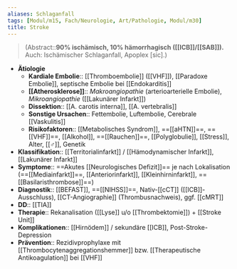 ```yaml
---
aliases: Schlaganfall
tags: [Modul/m15, Fach/Neurologie, Art/Pathologie, Modul/m30]
title: Stroke
---
```

> (Abstract::**90% ischämisch, 10% hämorrhagisch ([[ICB]]/[[SAB]]).** Auch: Ischämischer Schlaganfall, Apoplex [sic].)
- **Ätiologie**
	- **Kardiale Embolie**:: [[Thromboembolie]] ([[VHF]]), [[Paradoxe Embolie]], septische Embolie bei [[Endokarditis]]
	- **[[Atherosklerose]]**:: *Makroangiopathie* (arterioarterielle Embolie), *Mikroangiopathie* ([[Lakunärer Infarkt]])
	- **Dissektion**:: [[A. carotis interna]], [[A. vertebralis]]
	- **Sonstige Ursachen**:: Fettembolie, Luftembolie, Cerebrale [[Vaskulitis]]
	- **Risikofaktoren**:: [[Metabolisches Syndrom]], ==[[aHTN]]==, ==[[VHF]]==, [[Alkohol]], ==[[Rauchen]]==, [[Polyglobulie]], [[Stress]], Alter, [[♂]], Genetik
- **Klassifikation**:: [[Territorialinfarkt]] / [[Hämodynamischer Infarkt]], [[Lakunärer Infarkt]]
- **Symptome**:: ==Akutes [[Neurologisches Defizit]]== je nach Lokalisation (==[[Mediainfarkt]]==, [[Anteriorinfarkt]], [[Kleinhirninfarkt]], ==[[Basilaristhrombose]]==)
- **Diagnostik**:: [[BEFAST]], ==[[NIHSS]]==, Nativ-[[cCT]] ([[ICB]]-Ausschluss), [[CT-Angiographie]] (Thrombusnachweis), ggf. [[cMRT]]
- **DD**:: [[TIA]]
- **Therapie**:: Rekanalisation ([[Lyse]] u/o [[Thrombektomie]]) + [[Stroke Unit]]
- **Komplikationen**:: [[Hirnödem]] / sekundäre [[ICB]], Post-Stroke-Depression
- **Prävention**:: Rezidivprophylaxe mit [[Thrombocytenaggregationshemmer]] bzw. [[Therapeutische Antikoagulation]] bei [[VHF]]